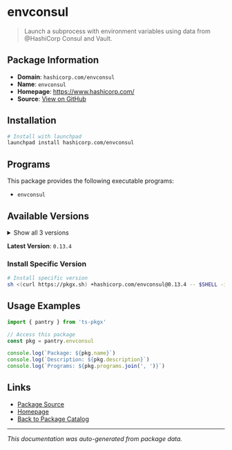 # envconsul

> Launch a subprocess with environment variables using data from @HashiCorp Consul and Vault.

## Package Information

- **Domain**: `hashicorp.com/envconsul`
- **Name**: `envconsul`
- **Homepage**: https://www.hashicorp.com/
- **Source**: [View on GitHub](https://github.com/pkgxdev/pantry/tree/main/projects/hashicorp.com/envconsul/package.yml)

## Installation

```bash
# Install with launchpad
launchpad install hashicorp.com/envconsul
```

## Programs

This package provides the following executable programs:

- `envconsul`

## Available Versions

<details>
<summary>Show all 3 versions</summary>

- `0.13.4`, `0.13.3`, `0.13.2`

</details>

**Latest Version**: `0.13.4`

### Install Specific Version

```bash
# Install specific version
sh <(curl https://pkgx.sh) +hashicorp.com/envconsul@0.13.4 -- $SHELL -i
```

## Usage Examples

```typescript
import { pantry } from 'ts-pkgx'

// Access this package
const pkg = pantry.envconsul

console.log(`Package: ${pkg.name}`)
console.log(`Description: ${pkg.description}`)
console.log(`Programs: ${pkg.programs.join(', ')}`)
```

## Links

- [Package Source](https://github.com/pkgxdev/pantry/tree/main/projects/hashicorp.com/envconsul/package.yml)
- [Homepage](https://www.hashicorp.com/)
- [Back to Package Catalog](../../../package-catalog.md)

---

*This documentation was auto-generated from package data.*
